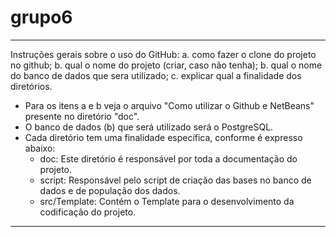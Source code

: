 # grupo6
---
Instruções gerais sobre o uso do GitHub:
a. como fazer o clone do projeto no github;
b. qual o nome do projeto (criar, caso não tenha);
b. qual o nome do banco de dados que sera utilizado;
c. explicar qual a finalidade dos diretórios.

 - Para os itens a e b veja o arquivo "Como utilizar o Github e NetBeans" presente no diretório "doc".
 - O banco de dados (b) que será utilizado será o PostgreSQL.
 - Cada diretório tem uma finalidade específica, conforme é expresso abaixo:
      - doc: Este diretório é responsável por toda a documentação do projeto.
      - script: Responsável pelo script de criação das bases no banco de dados e de população dos dados.
      - src/Template: Contém o Template para o desenvolvimento da codificação do projeto.
---
